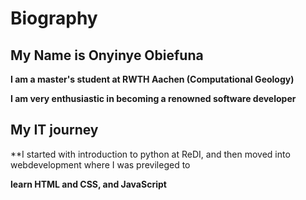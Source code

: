 # Biography


## My Name is Onyinye Obiefuna


**I am a master's student at RWTH Aachen (Computational Geology)**

**I am very enthusiastic in becoming a renowned software developer**

## My IT journey

**I started with introduction to python at ReDI, and then moved into webdevelopment where I was previleged to

**learn HTML and CSS, and JavaScript**


